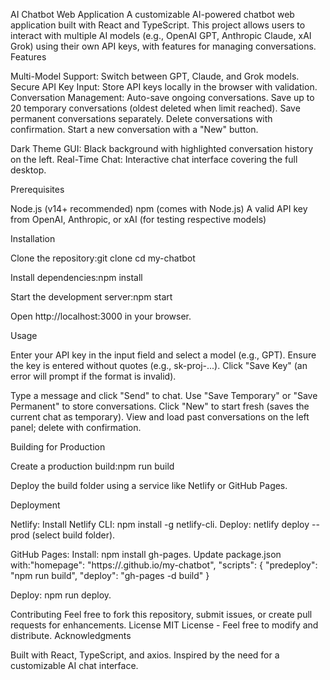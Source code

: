 AI Chatbot Web Application
A customizable AI-powered chatbot web application built with React and TypeScript. This project allows users to interact with multiple AI models (e.g., OpenAI GPT, Anthropic Claude, xAI Grok) using their own API keys, with features for managing conversations.
Features

Multi-Model Support: Switch between GPT, Claude, and Grok models.
Secure API Key Input: Store API keys locally in the browser with validation.
Conversation Management: 
Auto-save ongoing conversations.
Save up to 20 temporary conversations (oldest deleted when limit reached).
Save permanent conversations separately.
Delete conversations with confirmation.
Start a new conversation with a "New" button.


Dark Theme GUI: Black background with highlighted conversation history on the left.
Real-Time Chat: Interactive chat interface covering the full desktop.

Prerequisites

Node.js (v14+ recommended)
npm (comes with Node.js)
A valid API key from OpenAI, Anthropic, or xAI (for testing respective models)

Installation

Clone the repository:git clone <your-repo-url>
cd my-chatbot


Install dependencies:npm install


Start the development server:npm start


Open http://localhost:3000 in your browser.



Usage

Enter your API key in the input field and select a model (e.g., GPT).
Ensure the key is entered without quotes (e.g., sk-proj-...).
Click "Save Key" (an error will prompt if the format is invalid).


Type a message and click "Send" to chat.
Use "Save Temporary" or "Save Permanent" to store conversations.
Click "New" to start fresh (saves the current chat as temporary).
View and load past conversations on the left panel; delete with confirmation.

Building for Production

Create a production build:npm run build


Deploy the build folder using a service like Netlify or GitHub Pages.

Deployment

Netlify:
Install Netlify CLI: npm install -g netlify-cli.
Deploy: netlify deploy --prod (select build folder).


GitHub Pages:
Install: npm install gh-pages.
Update package.json with:"homepage": "https://<your-username>.github.io/my-chatbot",
"scripts": {
  "predeploy": "npm run build",
  "deploy": "gh-pages -d build"
}


Deploy: npm run deploy.



Contributing
Feel free to fork this repository, submit issues, or create pull requests for enhancements.
License
MIT License - Feel free to modify and distribute.
Acknowledgments

Built with React, TypeScript, and axios.
Inspired by the need for a customizable AI chat interface.
